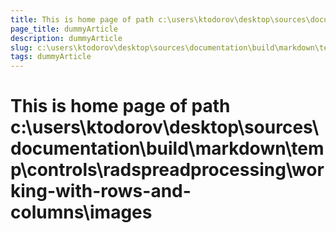 ```yaml
---
title: This is home page of path c:\users\ktodorov\desktop\sources\documentation\build\markdown\temp\controls\radspreadprocessing\working-with-rows-and-columns\images
page_title: dummyArticle
description: dummyArticle
slug: c:\users\ktodorov\desktop\sources\documentation\build\markdown\temp\controls\radspreadprocessing\working-with-rows-and-columns\images
tags: dummyArticle
---
```

# This is home page of path c:\users\ktodorov\desktop\sources\documentation\build\markdown\temp\controls\radspreadprocessing\working-with-rows-and-columns\images
